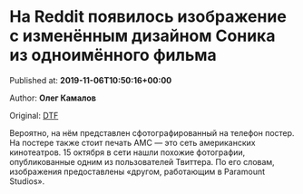 
# На Reddit появилось изображение с изменённым дизайном Соника из одноимённого фильма

Published at: **2019-11-06T10:50:16+00:00**

Author: **Олег Камалов**

Original: [DTF](https://dtf.ru/cinema/79869-na-reddit-poyavilos-izobrazhenie-s-izmenennym-dizaynom-sonika-iz-odnoimennogo-filma)

Вероятно, на нём представлен сфотографированный на телефон постер. На постере также стоит печать AMC — это сеть американских кинотеатров.
15 октября в сети нашли похожие фотографии, опубликованные одним из пользователей Твиттера. По его словам, изображения предоставлены «другом, работающим в Paramount Studios».
